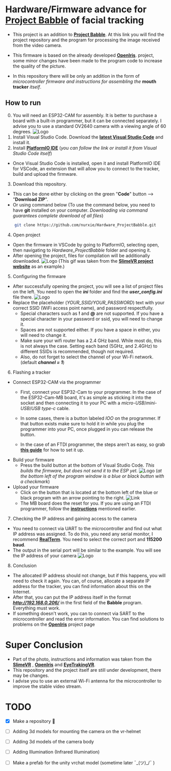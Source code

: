 # Hardware/Firmware advance for [Project Babble](https://github.com/SummerSigh/ProjectBabble) of facial tracking

- This project is an addition to [**Project Babble**](https://github.com/SummerSigh/ProjectBabble). At this link you will find the project repository and the program for processing the image received from the video camera.

- This firmware is based on the already developed [**OpenIris**](https://github.com/lorow/OpenIris). project, some minor changes have been made to the program code to increase the quality of the picture.

- In this repository there will be only an addition in the form of *microcontroller firmware and instructions for assembling the* **mouth tracker** *itself*.


## How to run 
0. You will need an ESP32-CAM for assembly. It is better to purchase a board with a built-in programmer, but it can be connected separately. I advise you to use a standard OV2640 camera with a viewing angle of 60 degrees. ![Logo](https://cdn-reichelt.de/bilder/web/xxl_ws/A300/DEBO_CAM_ESP32_001.png)
1. Install Visual Studio Code. Download the [**latest Visual Studio Code**](https://code.visualstudio.com/download) and install it.
2. Install [**PlatformIO IDE**](https://platformio.org/platformio-ide) (_you can follow the link or install it from Visual Studio Code itself_)
- Once Visual Studio Code is installed, open it and install PlatformIO IDE for VSCode, an extension that will allow you to connect to the tracker, build and upload the firmware.  
3. Download this repository. 
- This can be done either by clicking on the green "**Code**" button --> "**Download ZIP**". 
- Or using command below (To use the command below, you need to have **git** installed on your computer. _Downloading via command guarantees complete download of all files_)
```bash
    git clone https://github.com/nurxie/Hardware_ProjectBabble.git
```
4. Open project
- Open the firmware in VSCode by going to PlatformIO, selecting open, then navigating to _Hardware_ProjectBabble_ folder and opening it.
- After opening the project, files for compilation will be additionally downloaded.
    ![Logo](https://i.imgur.com/c61Cpaz.gif) 
    (This gif was taken from the [**SlimeVR project website**](https://docs.slimevr.dev/firmware/setup-and-install.html) as an example.)

5. Configuring the firmware
- After successfully opening the project, you will see a list of project files on the left. You need to open the _**ini**_ folder and find the _**user_config.ini**_ file there.
    ![Logo](https://i.imgur.com/c61Cpaz) 
- Replace the placeholder (_YOUR_SSID/YOUR_PASSWORD_) text with your correct SSID (WiFi access point name), and password respectfully.
  - Special characters such as **!** and **@** are not supported. If you have a special character in your password or ssid, you will need to change it.
  - Spaces are not supported either. If you have a space in either, you will need to change it.
  - Make sure your wifi router has a 2.4 GHz band. While most do, this is not always the case. Setting each band (5GHz, and 2.4GHz) to different SSIDs is recommended, though not required.
  - Also, do not forget to select the channel of your Wi-Fi network. (default _**channel = 1**_)

6. Flashing a tracker
 - Connect ESP32-CAM via the programmer
   - First, connect your ESP32-Cam to your programmer. In the case of the ESP32-Cam-MB board, it's as simple as sticking it into the socket and then connecting it to your PC with a _micro-USB_/_mini-USB_/_USB type-c_ cable.

   - In some cases, there is a button labeled _IOO_ on the programmer. If that button exists make sure to hold it in while you plug the programmer into your PC, once plugged in you can release the button.

   - In the case of an FTDI programmer, the steps aren't as easy, so grab [**this guide**](https://randomnerdtutorials.com/program-upload-code-esp32-cam/) for how to set it up.
- Build your firmware
  - Press the build button at the bottom of Visual Studio Code. _This builds the firmware, but does not send it to the ESP yet._ ![Logo](https://i.imgur.com/EmSkhFp.png) (_at the bottom left of the program window is a blue or black button with a checkmark_)
- Upload your firmware
  - Сlick on the button that is located at the bottom left of the blue or black program with an arrow pointing to the right. ![Link](https://i.imgur.com/lI3PFVC.png)
  - The MB board does the reset for you. If you are using an FTDI programmer, follow the  [**instructions**](https://randomnerdtutorials.com/program-upload-code-esp32-cam/) mentioned earlier.

7. Checking the IP address and gaining access to the camera
- You need to connect via UART to the microcontroller and find out what IP address was assigned. To do this, you need any serial monitor, I recommend [**RealTerm**](https://sourceforge.net/projects/realterm/). You need to select the correct port and **115200 baud**.
- The output in the serial port will be similar to the example. You will see the IP address of your camera ![Logo](https://i.imgur.com/PoHP3NC.png)

8. Conclusion
- The allocated IP address should not change, but if this happens, you will need to check it again. You can, of course, allocate a separate IP address for the tracker, you can find information about this on the Internet.
- After that, you can put the IP address itself in the format _**http://192.168.0.206/**_ in the first field of the **Babble** program. Everything must work.
- If something doesn't work, you can to connect via SART to the microcontroller and read the error information. You can find solutions to problems on the [**OpenIris**](https://github.com/lorow/OpenIris) project page

# Super Conclusion
- Part of the photo, instructions and information was taken from the [**SlimeVR**](https://docs.slimevr.dev/) , [**OpenIris**](https://github.com/lorow/OpenIris) and [**EyeTrakingVR**](https://docs.eyetrackvr.dev/).
- This repository and the project itself are still under development, there may be changes.
- I advise you to use an external Wi-Fi antenna for the microcontroller to improve the stable video stream.

# TODO
- [x] Make a repository :tada:
- [ ] Adding 3d models for mounting the camera on the vr-helmet
- [ ] Adding 3d models of the camera body
- [ ] Adding Illumination (Infrared Illumination)

- [ ] Make a prefab for the unity vrchat model (sometime later ¯\_(ツ)_/¯ )